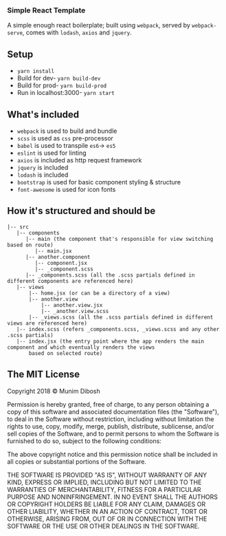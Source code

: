 ### Simple React Template

A simple enough react boilerplate; built using `webpack`, served by 
`webpack-serve`, comes with `lodash`, `axios` and `jquery`.


## Setup

- `yarn install`
- Build for dev- `yarn build-dev`
- Build for prod- `yarn build-prod`
- Run in localhost:3000- `yarn start`

## What's included

- `webpack` is used to build and bundle
- `scss` is used as `css` pre-processor
- `babel` is used to transpile `es6`-> `es5`
- `eslint` is used for linting
- `axios` is included as http request framework
- `jquery` is included
- `lodash` is included
- `bootstrap` is used for basic component styling & structure
- `font-awesome` is used for icon fonts

## How it's structured and should be

   ```
   |-- src
      |-- components
         |-- main (the component that's responsible for view switching based on route)
            |-- main.jsx
         |-- another.component
            |-- component.jsx
            |-- _component.scss
         |-- _components.scss (all the .scss partials defined in different components are referenced here)
      |-- views
          |-- home.jsx (or can be a directory of a view)
          |-- another.view
              |-- another.view.jsx
              |-- _another.view.scss
          |-- _views.scss (all the .scss partials defined in different views are referenced here)
      |-- index.scss (refers _components.scss, _views.scss and any other .scss partials)
      |-- index.jsx (the entry point where the app renders the main component and which eventually renders the views
          based on selected route)
   ```
## The MIT License

Copyright 2018 © Munim Dibosh

Permission is hereby granted, free of charge, to any person obtaining a copy of this software and associated documentation files (the "Software"), to deal in the Software without restriction, including without limitation the rights to use, copy, modify, merge, publish, distribute, sublicense, and/or sell copies of the Software, and to permit persons to whom the Software is furnished to do so, subject to the following conditions:

The above copyright notice and this permission notice shall be included in all copies or substantial portions of the Software.

THE SOFTWARE IS PROVIDED "AS IS", WITHOUT WARRANTY OF ANY KIND, EXPRESS OR IMPLIED, INCLUDING BUT NOT LIMITED TO THE WARRANTIES OF MERCHANTABILITY, FITNESS FOR A PARTICULAR PURPOSE AND NONINFRINGEMENT. IN NO EVENT SHALL THE AUTHORS OR COPYRIGHT HOLDERS BE LIABLE FOR ANY CLAIM, DAMAGES OR OTHER LIABILITY, WHETHER IN AN ACTION OF CONTRACT, TORT OR OTHERWISE, ARISING FROM, OUT OF OR IN CONNECTION WITH THE SOFTWARE OR THE USE OR OTHER DEALINGS IN THE SOFTWARE.
